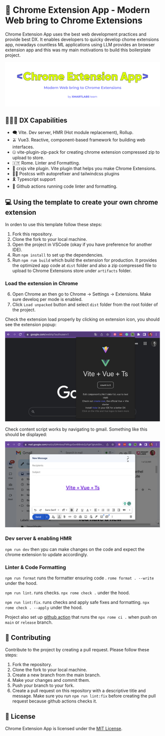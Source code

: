 # 🤖 Chrome Extension App - Modern Web bring to Chrome Extensions

Chrome Extension App uses the best web development practices and provide best DX. It enables developers to quicky develop chome extensions app, nowadays countless ML applications using LLM provides an browser extension app and this was my main motivations to build this boilerplate project. 

![chrome extension popup](/.github/assets/chrome-extension-app.png)

## 👨🏻‍💻 DX Capabilities

- 🗨️ Vite. Dev server, HMR (Hot module replacement), Rollup.
- 🫒 Vue3. Reactive, component-based framework for building web interfaces.
- 🤐 vite-plugin-zip-pack for creating chrome extension compressed zip to upload to store. 
- 🇮🇹 Rome. Linter and Formatting.
- 🥓 crxjs vite plugin. Vite plugin that helps you make Chrome Extensions.
- 👩‍🎨 Postcss with autoprefixer and tailwindcss plugins
- 🎗️ Typescript support
- 🎹 Github actions running code linter and formatting.

## 💻 Using the template to create your own chrome extension

In orden to use this template follow these steps:

1. Fork this repository. 
2. Clone the fork to your local machine. 
3. Open the project in VSCode (okay if you have preference for another IDE).
4. Run `npm install` to set up the dependencies.
5. Run `npm rum build` which build the extension for production. It provides the optimized app code at `dist` folder and also a zip compressed file to upload to Chrome Extensions store under `artifacts` folder. 

### Load the extension in Chrome

6. Open Chrome an then go to Chrome -> Settings -> Extensions. Make sure develoq per mode is enabled.
7. Click `Load unpacked` button and select `dist` folder from the root folder of the project.

Check the extension load properly by clicking on extension icon, you should see the extension popup:

![chrome extension popup](/.github/assets/popup.png)

Check content script works by navigating to gmail. Something like this should be displayed:

![chrome extension content script](/.github/assets/action.png)

### Dev server & enabling HMR

`npm run dev`
then ypu can make changes on the code and expect the chrome extension to update accordingly.

### Linter & Code Formatting

`npm run format` runs the formatter ensuring code . `rome format . --write` under the hood.

`npm run lint`. runs checks. `npx rome check .` under the hood.

`npm run lint:fix`. runs checks and apply safe fixes and formatting. `npx rome check . --apply` under the hood.

Project also set up [github action](/.github/workflows/checks.yml) that runs the `npx rome ci .` when push on `main` or  `release` branch.


## 💚 Contributing

Contribute to the project by creating a pull request. Please follow these steps:

1. Fork the repository.
2. Clone the fork to your local machine.
3. Create a new branch from the main branch.
4. Make your changes and commit them.
5. Push your branch to your fork.
6. Create a pull request on this repository with a descriptive title and message. Make sure you run `npm run lint:fix` before creating the pull request because github actions checks it. 

## 🏉 License 

Chrome Extension App is licensed under the [MIT License](https://https://github.com/mtnbarreto/chrome-extension-app/blob/main/LICENSE). 




